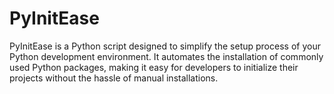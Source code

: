 # PyInitEase
PyInitEase is a Python script designed to simplify the setup process of your Python development environment. It automates the installation of commonly used Python packages, making it easy for developers to initialize their projects without the hassle of manual installations.
